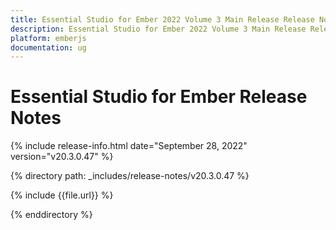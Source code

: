 ```yaml
---
title: Essential Studio for Ember 2022 Volume 3 Main Release Release Notes  
description: Essential Studio for Ember 2022 Volume 3 Main Release Release Notes  
platform: emberjs
documentation: ug
---
```


# Essential Studio for Ember  Release Notes  

{% include release-info.html date="September 28, 2022"  version="v20.3.0.47" %} 

{% directory path: _includes/release-notes/v20.3.0.47 %}

{% include {{file.url}} %}

{% enddirectory %}